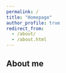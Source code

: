 ```yaml
---
permalink: /
title: "Homepage"
author_profile: true
redirect_from: 
  - /about/
  - /about.html
---
```


About me
------

